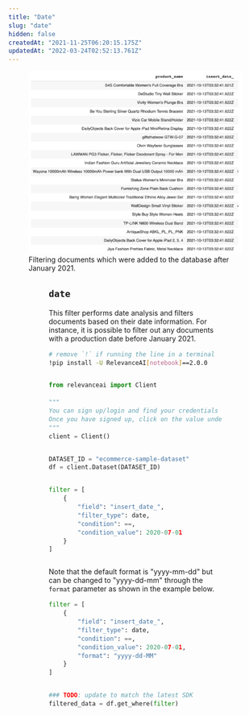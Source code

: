 ```yaml
---
title: "Date"
slug: "date"
hidden: false
createdAt: "2021-11-25T06:20:15.175Z"
updatedAt: "2022-03-24T02:52:13.761Z"
---
```

<figure>
<img src="https://github.com/RelevanceAI/RelevanceAI-readme-docs/blob/v2.0.0/docs_template/GENERAL_FEATURES/_assets/date.png?raw=true" width="600"  alt="date.png" />
<figcaption>Filtering documents which were added to the database after January 2021.</figcaption>
<figure>

## `date`
This filter performs date analysis and filters documents based on their date information. For instance, it is possible to filter out any documents with a production date before January 2021.

```bash Bash
# remove `!` if running the line in a terminal
!pip install -U RelevanceAI[notebook]==2.0.0
```
```bash
```

```python Python (SDK)
from relevanceai import Client

"""
You can sign up/login and find your credentials here: https://cloud.relevance.ai/sdk/api
Once you have signed up, click on the value under `Activation token` and paste it here
"""
client = Client()
```
```python
```

```python Python (SDK)
DATASET_ID = "ecommerce-sample-dataset"
df = client.Dataset(DATASET_ID)
```
```python
```

```python Python (SDK)
filter = [
    {
        "field": "insert_date_",
        "filter_type": date,
        "condition": ==,
        "condition_value": 2020-07-01
    }
]
```
```python
```

Note that the default format is "yyyy-mm-dd" but can be changed to "yyyy-dd-mm" through the `format` parameter as shown in the example below.

```python Python (SDK)
filter = [
    {
        "field": "insert_date_",
        "filter_type": date,
        "condition": ==,
        "condition_value": 2020-07-01,
        "format": "yyyy-dd-MM"
    }
]
```
```python
```

```python Python (SDK)
### TODO: update to match the latest SDK
filtered_data = df.get_where(filter)
```
```python
```
